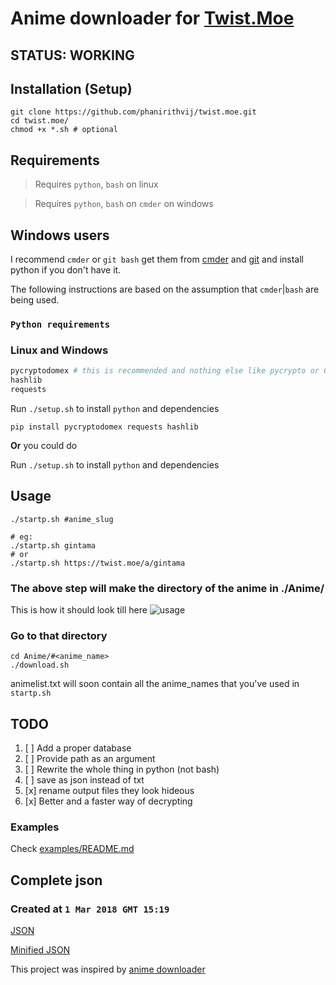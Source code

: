 # Anime downloader for [Twist.Moe](https://twist.moe)  

## STATUS: WORKING

## Installation (Setup)

```shell
git clone https://github.com/phanirithvij/twist.moe.git
cd twist.moe/
chmod +x *.sh # optional
```

## Requirements

> Requires `python`, `bash` on linux

> Requires `python`, `bash` on `cmder` on windows

## Windows users

I recommend `cmder` or `git bash`
get them from [cmder](https://cmder.net/) and [git](https://git-scm.com/)
and install python if you don't have it.

The following instructions are based on the assumption that `cmder`|`bash` are being used.

### `Python requirements`

### Linux and Windows

```python
pycryptodomex # this is recommended and nothing else like pycrypto or Crypto or pycryptodome
hashlib
requests
```
Run `./setup.sh` to install `python` and dependencies

```shell
pip install pycryptodomex requests hashlib
```

**Or** you could do

Run `./setup.sh` to install `python` and dependencies

## Usage

```shell
./startp.sh #anime_slug

# eg:
./startp.sh gintama
# or
./startp.sh https://twist.moe/a/gintama
```

### The above step will make the directory of the anime in ./Anime/

This is how it should look till here
![usage](https://user-images.githubusercontent.com/29627898/61578109-2b403c80-ab0f-11e9-9db3-aab05afd56e0.png)

### Go to that directory

```shell
cd Anime/#<anime_name>
./download.sh
```

animelist.txt will soon contain all the anime_names that you've used in `startp.sh`

## TODO

1. [ ] Add a proper database
2. [ ] Provide path as an argument
3. [ ] Rewrite the whole thing in python (not bash)
4. [ ] save as json instead of txt
5. [x] rename output files they look hideous
6. [x] Better and a faster way of decrypting

### Examples

Check [examples/README.md](/examples)

## Complete json

### Created at `1 Mar 2018 GMT 15:19`

[JSON](https://raw.githubusercontent.com/phanirithvij/Myanimewebsite/master/twistlinks.json)

[Minified JSON](https://raw.githubusercontent.com/phanirithvij/Myanimewebsite/master/twistlinks.min.json)

This project was inspired by [anime downloader](https://github.com/vn-ki/anime-downloader)
